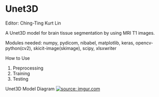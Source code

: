 # Unet3D
Editor: Ching-Ting Kurt Lin

A Unet3D model for brain tissue segmentation by using MRI T1 images.

Modules needed:
numpy, pydicom, nibabel, matplotlib, keras, opencv-python(cv2), skicit-image(skimage), scipy, xlsxwriter

How to Use
1. Preprocessing
2. Training
3. Testing

Unet3D Model Diagram
<a href="https://imgur.com/juLtdhU"><img src="https://i.imgur.com/juLtdhU.png" title="source: imgur.com" /></a>
